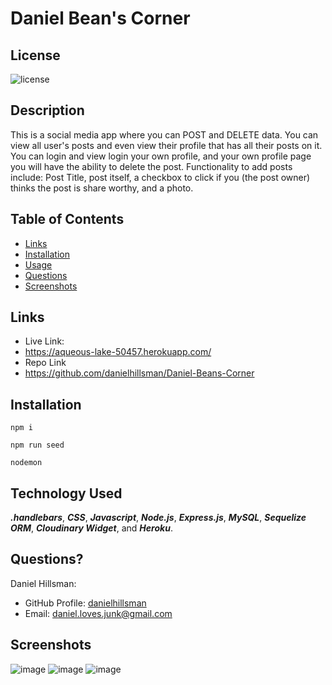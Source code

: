 # Daniel Bean's Corner

  ## License

  ![license](https://img.shields.io/static/v1?label=license&message=LABD&color=success)
  
  ## Description
  This is a social media app where you can POST and DELETE data. You can view all user's posts and even view their profile that has all their posts on it. You can login and view login your own profile, and your own profile page you will have the ability to delete the post. Functionality to add posts include: Post Title, post itself, a checkbox to click if you (the post owner) thinks the post is share worthy, and a photo.
  
  ## Table of Contents
  
  * [Links](#links)
  * [Installation](#installation)
  * [Usage](#usage)
  * [Questions](#questions)
  * [Screenshots](#screenshots)

  ## Links
  * Live Link:
  * https://aqueous-lake-50457.herokuapp.com/
  * Repo Link
  * https://github.com/danielhillsman/Daniel-Beans-Corner
  
  ## Installation
  ````
  npm i
  ````
  ````
  npm run seed
  ````
  ````
  nodemon
  ````
    
  ## Technology Used
***.handlebars***, ***CSS***, ***Javascript***, ***Node.js***, ***Express.js***, ***MySQL***, ***Sequelize ORM***, ***Cloudinary Widget***, and ***Heroku***.

  ## Questions?

Daniel Hillsman: 
  * GitHub Profile: [danielhillsman](https://github.com/danielhillsman)
  * Email: daniel.loves.junk@gmail.com

  ## Screenshots
![image](https://user-images.githubusercontent.com/99533951/165861076-92e49335-2214-40bd-81a4-0f1f696fbcfc.png)
![image](https://user-images.githubusercontent.com/99533951/165861090-548e809a-7553-436f-9e03-d991174bc0a0.png)
![image](https://user-images.githubusercontent.com/99533951/165861098-a59ff7d1-d0ad-433b-b38f-198a428c91e3.png)

 
